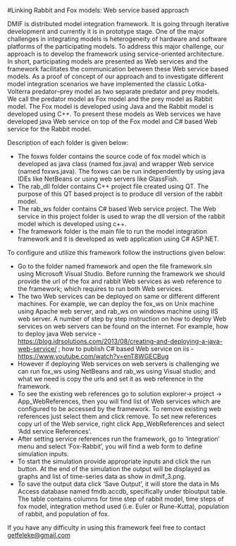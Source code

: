#Linking Rabbit and Fox models: Web service based approach

DMIF is distributed model integration framework. It is going through iterative development and currently it is in prototype stage. One of the major challenges in integrating models is heterogeneity of hardware and software platforms of the participating models. To address this major challenge,  our approach is to  develop the framework using service-oriented architecture. In short, participating models are presented as Web services and the framework facilitates the communication between these Web service based models.
As a proof of concept of our approach and to investigate different model integration scenarios  we have implemented the classic Lotka-Volterra predator–prey model as two separate predator  and prey models. We call the predator model as Fox model and the prey model as Rabbit model. The Fox model is developed using Java and the Rabbit model is developed using C++. To present these models as Web services we have developed java Web service on top of the Fox model and C# based Web service for the Rabbit model.

Description of each folder is given below:
-	The foxws folder contains the source code of fox model which is developed as java class (named fox.java) and wrapper Web service (named foxws.java). The foxws can be run independently by using java IDEs like NetBeans or using web servers like GlassFish.
-	The rab_dll folder contains C++ project file created using QT. The purpose of this QT based project is to produce dll version of the rabbit model.
-	The rab_ws folder contains C# based Web service project. The Web service in this project folder is used to wrap the dll version of the rabbit model which is developed using c++.
-	The framework folder is the main file to run the model integration framework and it is developed as web application using C# ASP.NET.

To configure and utilize this framework follow the instructions given below:
-	Go to the folder named framework and open the file framework.sln using Microsoft Visual Studio. Before running the framework we should provide the url of the fox and rabbit Web services as web reference to the framework; which requires to run both Web services.
-	The two Web services can be deployed on same or different different machines. For example, we can deploy the fox_ws on Unix machine using  Apache web server, and rab_ws on windows machine using IIS web server. A number of step by step instruction on how to deploy Web services on web servers can be found on the internet. 
For example, how to deploy java Web service - https://blog.idrsolutions.com/2013/08/creating-and-deploying-a-java-web-service/ ; how to publish C# based Web service on iis - https://www.youtube.com/watch?v=enT8WGECBug 
-	However if deploying  Web services on web servers is challenging we can run fox_ws using NetBeans and rab_ws using Visual studio; and what we need is copy the urls and set it as web reference in the framework.
-	 To see the existing web references go to solution explorer-> project -> App_WebReferences, then you will find list of Web services which are configured to be accessed by the framework. To remove existing web references just select them and click remove. To set new references copy url of the Web service, right click  App_WebReferences and select ‘Add service References’.
-	After setting service references run the framework, go to ‘Integration’ menu and select ‘Fox-Rabbit’, you will find a web form to define simulation inputs.
-	To start the simulation provide appropriate inputs and click the run button. At the end of the simulation the output will be displayed as graphs and list of time-series data as show in dmif_3.png.
-	To save the output data click ‘Save Output’, it will store the data in Ms Access database named fmdb.accdb, specifically under tbloutput table. The table contains columns for time step of rabbit model, time steps of fox model, integration method used (i.e. Euler or Rune-Kutta), population of rabbit, and population of fox.

If you have any difficulty in using this framework feel free to contact getfeleke@gmail.com
